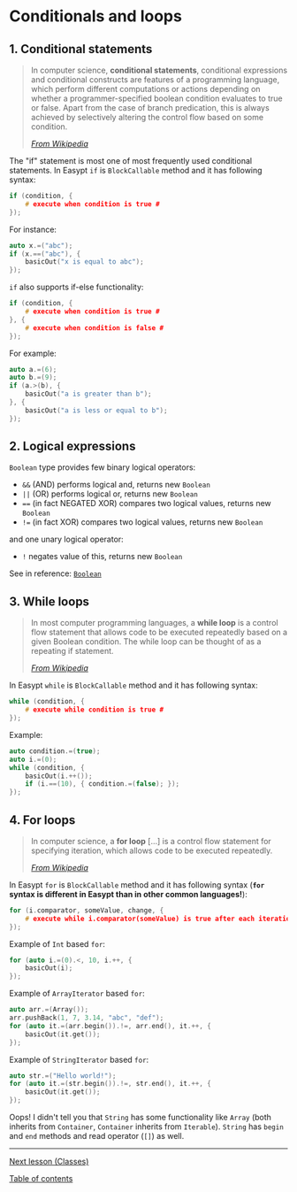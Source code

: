 # Conditionals and loops

## 1. Conditional statements

> In computer science, **conditional statements**, conditional expressions and conditional constructs are features of a programming language, which perform different computations or actions depending on whether a programmer-specified boolean condition evaluates to true or false. Apart from the case of branch predication, this is always achieved by selectively altering the control flow based on some condition.
> 
> [_From Wikipedia_](https://en.wikipedia.org/wiki/Conditional_(computer_programming))

The "if" statement is most one of most frequently used conditional statements. In Easypt `if` is `BlockCallable` method and it has following syntax:

```c
if (condition, {
    # execute when condition is true #
});
```

For instance:

```c
auto x.=("abc");
if (x.==("abc"), {
    basicOut("x is equal to abc");
});
```

`if` also supports if-else functionality:

```c
if (condition, {
    # execute when condition is true #
}, {
    # execute when condition is false #
});
```

For example:

```c
auto a.=(6);
auto b.=(9);
if (a.>(b), {
    basicOut("a is greater than b");
}, {
    basicOut("a is less or equal to b");
});
```

## 2. Logical expressions

`Boolean` type provides few binary logical operators:

- `&&` (AND) performs logical and, returns new `Boolean`
- `||` (OR) performs logical or, returns new `Boolean`
- `==` (in fact NEGATED XOR) compares two logical values, returns new `Boolean`
- `!=` (in fact XOR) compares two logical values, returns new `Boolean`

and one unary logical operator:

- `!` negates value of this, returns new `Boolean`

See in reference: [`Boolean`](docs..Root.Boolean.md)

## 3. While loops

> In most computer programming languages, a **while loop** is a control flow statement that allows code to be executed repeatedly based on a given Boolean condition. The while loop can be thought of as a repeating if statement.
> 
> [_From Wikipedia_](https://en.wikipedia.org/wiki/While_loop)

In Easypt `while` is `BlockCallable` method and it has following syntax:

```c
while (condition, {
    # execute while condition is true #
});
```
Example:

```c
auto condition.=(true);
auto i.=(0);
while (condition, {
    basicOut(i.++());
    if (i.==(10), { condition.=(false); });
});
```

## 4. For loops

> In computer science, a **for loop** [...] is a control flow statement for specifying iteration, which allows code to be executed repeatedly.
> 
> [_From Wikipedia_](https://en.wikipedia.org/wiki/For_loop)


In Easypt `for` is `BlockCallable` method and it has following syntax (**`for` syntax is different in Easypt than in other common languages!**):

```c
for (i.comparator, someValue, change, {
    # execute while i.comparator(someValue) is true after each iteration call change() #
});
```

Example of `Int` based `for`:

```c
for (auto i.=(0).<, 10, i.++, {
    basicOut(i);
});
```

Example of `ArrayIterator` based `for`:

```c
auto arr.=(Array());
arr.pushBack(1, 7, 3.14, "abc", "def");
for (auto it.=(arr.begin()).!=, arr.end(), it.++, {
    basicOut(it.get());
});
```

Example of `StringIterator` based `for`:

```c
auto str.=("Hello world!");
for (auto it.=(str.begin()).!=, str.end(), it.++, {
    basicOut(it.get());
});
```

Oops! I didn't tell you that `String` has some functionality like `Array` (both inherits from `Container`, `Container` inherits from `Iterable`). `String` has `begin` and `end` methods and read operator (`[]`) as well.

---

[Next lesson (Classes)](classes.md)

[Table of contents](tutorial.md)